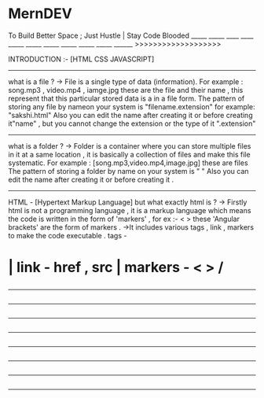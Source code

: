 # MernDEV
To Build Better Space ; 
Just Hustle | Stay Code Blooded
 _____ _____ ____ ____ _____ _____ _____ _____ _____ _____ ______ >>>>>>>>>>>>>>>>>>>

INTRODUCTION :- [HTML CSS JAVASCRIPT]
- - - - - - - - - - - - -  - - - - - - - - - - - - - - - - - - - - - - - - - - -  - - - - - - - - - - - -
what is a file ?
-> File is a single type of data (information).
For example : song.mp3 , video.mp4 , iamge.jpg these are the file and their name , this represent that
this particular stored data is a in a file form.
The pattern of storing any file by nameon your system is "filename.extension" for example: "sakshi.html" 
Also you can edit the name after creating it or before creating it"name" , but you cannot change the extension or the type of it ".extension"

- - - - - - - - - - - - - - - -  - - - - - - - - - - - - - - - - - - - - - - - - - - - - - - - - - - - - 

what is a folder ?
-> Folder is a container where you can store multiple files in it at a same location , it is basically
a collection of files and make this file systematic.
For example : [song.mp3,video.mp4,image.jpg] these are files 
The pattern of storing a folder by name on your system is " "
Also you can edit the name after creating it or before creating it . 

- - - - - - - - - - - - - - - -  - - - - - - - - - - - - - - - - - - - - - - - - - - - - - - - - - - - -
HTML - [Hypertext Markup Language] but what exactly html is ?
-> Firstly html is not a programming language , it is a markup language which means the code is written in the form of 'markers' , for ex :- < > these 'Angular brackets' are the form of markers . 
->It includes various tags , link , markers to make the code executable . tags - <p> <h1>|
link - href , src | markers - < > / 

- - - - - - - - - - - - - - - -  - - - - - - - - - - - - - - - - - - - - - - - - - - - - - - - - - - - -
- - - - - - - - - - - - - - - -  - - - - - - - - - - - - - - - - - - - - - - - - - - - - - - - - - - - -
- - - - - - - - - - - - - - - -  - - - - - - - - - - - - - - - - - - - - - - - - - - - - - - - - - - - -
- - - - - - - - - - - - - - - -  - - - - - - - - - - - - - - - - - - - - - - - - - - - - - - - - - - - -
- - - - - - - - - - - - - - - -  - - - - - - - - - - - - - - - - - - - - - - - - - - - - - - - - - - - -
- - - - - - - - - - - - - - - -  - - - - - - - - - - - - - - - - - - - - - - - - - - - - - - - - - - - -
- - - - - - - - - - - - - - - -  - - - - - - - - - - - - - - - - - - - - - - - - - - - - - - - - - - - -
- - - - - - - - - - - - - - - -  - - - - - - - - - - - - - - - - - - - - - - - - - - - - - - - - - - - -